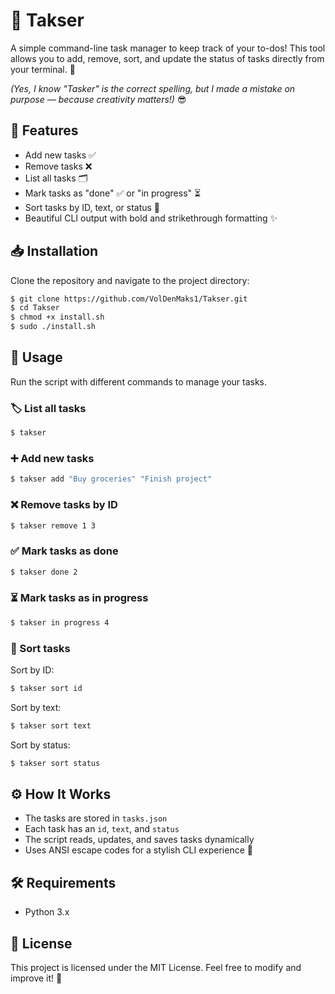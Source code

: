 # 📝 Takser

A simple command-line task manager to keep track of your to-dos! This tool allows you to add, remove, sort, and update the status of tasks directly from your terminal. 🚀

*(Yes, I know "Tasker" is the correct spelling, but I made a mistake on purpose — because creativity matters!)* 😎

## 📌 Features

- Add new tasks ✅
- Remove tasks ❌
- List all tasks 🗂️
- Mark tasks as "done" ✅ or "in progress" ⏳
- Sort tasks by ID, text, or status 🔀
- Beautiful CLI output with bold and strikethrough formatting ✨

## 📥 Installation

Clone the repository and navigate to the project directory:

```sh
$ git clone https://github.com/VolDenMaks1/Takser.git
$ cd Takser
$ chmod +x install.sh 
$ sudo ./install.sh
```

## 🚀 Usage

Run the script with different commands to manage your tasks.

### 🏷️ List all tasks

```sh
$ takser
```

### ➕ Add new tasks

```sh
$ takser add "Buy groceries" "Finish project"
```

### ❌ Remove tasks by ID

```sh
$ takser remove 1 3
```

### ✅ Mark tasks as done

```sh
$ takser done 2
```

### ⏳ Mark tasks as in progress

```sh
$ takser in progress 4
```

### 🔀 Sort tasks

Sort by ID:

```sh
$ takser sort id
```

Sort by text:

```sh
$ takser sort text
```

Sort by status:

```sh
$ takser sort status
```

## ⚙️ How It Works

- The tasks are stored in `tasks.json`
- Each task has an `id`, `text`, and `status`
- The script reads, updates, and saves tasks dynamically
- Uses ANSI escape codes for a stylish CLI experience 💅

## 🛠️ Requirements

- Python 3.x

## 📜 License

This project is licensed under the MIT License. Feel free to modify and improve it! 🎉


